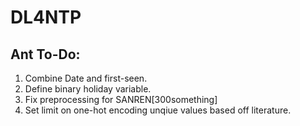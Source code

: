 # DL4NTP
## Ant To-Do:
1. Combine Date and first-seen. 
2. Define binary holiday variable. 
3. Fix preprocessing for SANREN[300something]
4. Set limit on one-hot encoding unqiue values based off literature.

